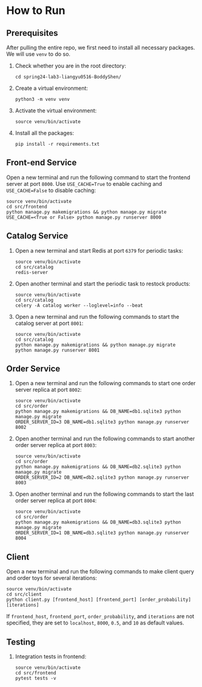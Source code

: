 # How to Run
## Prerequisites
After pulling the entire repo, we first need to install all necessary packages. We will use `venv` to do so.
1. Check whether you are in the root directory:
    ```
    cd spring24-lab3-liangyu0516-BoddyShen/
    ```
2. Create a virtual environment:
    ```
    python3 -m venv venv
    ```
3. Activate the virtual environment:
    ```
    source venv/bin/activate
    ```
4. Install all the packages:
    ```
    pip install -r requirements.txt
    ```

## Front-end Service

Open a new terminal and run the following command to start the frontend server at port `8000`. Use `USE_CACHE=True` to enable caching and `USE_CACHE=False` to disable caching:
```
source venv/bin/activate
cd src/frontend
python manage.py makemigrations && python manage.py migrate
USE_CACHE=<True or False> python manage.py runserver 8000
```

## Catalog Service

1. Open a new terminal and start Redis at port `6379` for periodic tasks:
   ```
   source venv/bin/activate
   cd src/catalog
   redis-server
   ```
2. Open another terminal and start the periodic task to restock products:
   ```
   source venv/bin/activate
   cd src/catalog
   celery -A catalog worker --loglevel=info --beat
   ```
3. Open a new terminal and run the following commands to start the catalog server at port `8001`:
   ```
   source venv/bin/activate
   cd src/catalog
   python manage.py makemigrations && python manage.py migrate
   python manage.py runserver 8001
   ```

## Order Service

1. Open a new terminal and run the following commands to start one order server replica at port `8002`:
   ```
   source venv/bin/activate
   cd src/order
   python manage.py makemigrations && DB_NAME=db1.sqlite3 python manage.py migrate
   ORDER_SERVER_ID=3 DB_NAME=db1.sqlite3 python manage.py runserver 8002
   ```
2. Open another terminal and run the following commands to start another order server replica at port `8003`:
   ```
   source venv/bin/activate
   cd src/order
   python manage.py makemigrations && DB_NAME=db2.sqlite3 python manage.py migrate
   ORDER_SERVER_ID=2 DB_NAME=db2.sqlite3 python manage.py runserver 8003
   ```
3. Open another terminal and run the following commands to start the last order server replica at port `8004`:
   ```
   source venv/bin/activate
   cd src/order
   python manage.py makemigrations && DB_NAME=db3.sqlite3 python manage.py migrate
   ORDER_SERVER_ID=1 DB_NAME=db3.sqlite3 python manage.py runserver 8004
   ```

## Client

Open a new terminal and run the following commands to make client query and order toys for several iterations:
```
source venv/bin/activate
cd src/client
python client.py [frontend_host] [frontend_port] [order_probability] [iterations]
```
If `frontend_host`, `frontend_port`, `order_probability`, and `iterations` are not specified, they are set to `localhost`, `8000`, `0.5`, and `10` as default values.

## Testing

1. Integration tests in frontend:
   ```
   source venv/bin/activate
   cd src/frontend
   pytest tests -v
   ```
